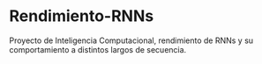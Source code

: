 # Rendimiento-RNNs
Proyecto de Inteligencia Computacional, rendimiento de RNNs y su comportamiento a distintos largos de secuencia.
